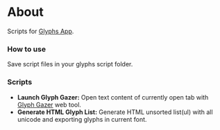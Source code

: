 # About

Scripts for [Glyphs App](https://www.glyphsapp.com/).


### How to use

Save script files in your glyphs script folder.


### Scripts

* **Launch Glyph Gazer:** Open text content of currently open tab with [Glyph Gazer](https://typeresources.github.io/glyph-gazer/) web tool.  
* **Generate HTML Glyph List:** Generate HTML unsorted list(ul) with all unicode and exporting glyphs in current font.  